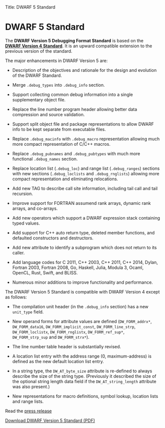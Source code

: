 Title: DWARF 5 Standard

# DWARF 5 Standard

The **DWARF Version 5 Debugging Format Standard**
is based on the [**DWARF Version 4 Standard**](dwarf4std.html).
It is an upward compatible extension to the previous version of the standard.

The major enhancements in DWARF Version 5 are:

* Description of the objectives and rationale for the design and
  evolution of the DWARF Standard.

* Merge `.debug_types` into `.debug_info` section.

* Support collecting common debug information into a single
  supplementary object file.

* Replace the line number program header allowing better data
  compression and source validation.

* Support split object file and package representations to allow DWARF
  info to be kept separate from executable files.

* Replace `.debug_macinfo` with `.debug_macro` representation allowing
  much more compact representation of C/C++ macros.

* Replace `.debug_pubnames` and `.debug_pubtypes` with much more
  functional `.debug_names` section.

* Replace location list (`.debug_loc`) and range list (`.debug_ranges`)
  sections with new sections (`.debug_loclists` and `.debug_rnglists`)
  allowing more compact representation and eliminating relocations.

* Add new TAG to describe call site information, including tail call and
  tail recursion.

* Improve support for FORTRAN assumend rank arrays, dynamic rank arrays,
  and co-arrays.

* Add new operators which support a DWARF expression stack containing
  typed values.

* Add support for C++ auto return type, deleted member functions, and
  defaulted constructors and destructors.

* Add new attribute to identify a subprogram which does not return to its caller.

* Add language codes for C 2011, C++ 2003, C++ 2011, C++ 2014, Dylan,
  Fortran 2003, Fortran 2008, Go, Haskell, Julia, Modula 3, Ocaml, OpenCL,
  Rust, Swift, and BLISS.

* Numerous minor additions to improve functionality and performance.

The DWARF Version 5 Standard is compatible with DWARF Version 4 except as follows:

* The compilation unit header (in the `.debug_info` section) has a new `unit_type` field.

* New operand forms for attribute values are defined (`DW_FORM_addrx*`,
  `DW_FORM_data16`, `DW_FORM_implicit_const`, `DW_FORM_line_strp`,
  `DW_FORM_loclistx`, `DW_FORM_rnglistx`, `DW_FORM_ref_sup*`,
  `DW_FORM_strp_sup` and `DW_FORM_strx*`).

* The line number table header is substantially revised.

* A location list entry with the address range (0, maximum-address) is defined
  as the new default location list entry.

* In a string type, the `DW_AT_byte_size` attribute is re-defined to always
  describe the size of the string type. (Previously it described the size of the
  optional string length data field if the `DW_AT_string_length` attribute was
  also present.)

* New representations for macro definitions, symbol lookup, location lists and range lists.

Read the [press release](dwarf5-press-release.html)

[Download DWARF Version 5 Standard (PDF)](doc/DWARF5.pdf)

